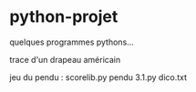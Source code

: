 # python-projet
quelques programmes pythons...

trace d'un drapeau américain
  

jeu du pendu  :
  scorelib.py
  pendu 3.1.py
  dico.txt
